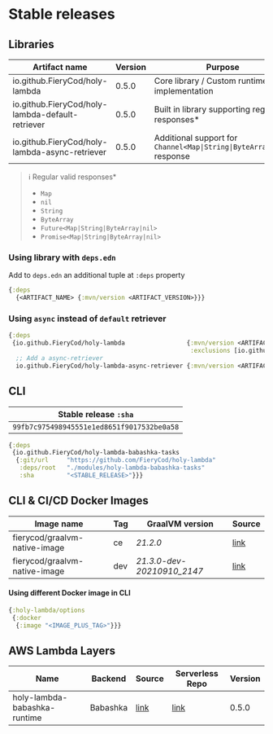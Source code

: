 # Stable releases
## Libraries
| Artifact name                                    | Version | Purpose                                                                |
|--------------------------------------------------|---------|------------------------------------------------------------------------|
| io.github.FieryCod/holy-lambda                   | 0.5.0   | Core library / Custom runtime implementation                           |
| io.github.FieryCod/holy-lambda-default-retriever | 0.5.0   | Built in library supporting regular responses*                         |
| io.github.FieryCod/holy-lambda-async-retriever   | 0.5.0   | Additional support for `Channel<Map\|String\|ByteArray\|nil>` response |

> :information_source: Regular valid responses*
> - `Map`
> - `nil`
> - `String`
> - `ByteArray`
> - `Future<Map|String|ByteArray|nil>`
> - `Promise<Map|String|ByteArray|nil>`

### Using library with `deps.edn`
Add to `deps.edn` an additional tuple at `:deps` property
 ```clojure deps.edn
 {:deps 
   {<ARTIFACT_NAME> {:mvn/version <ARTIFACT_VERSION>}}}
 ```
### Using `async` instead of `default` retriever
 ```clojure deps.edn
 {:deps 
  {io.github.FieryCod/holy-lambda                 {:mvn/version <ARTIFACT_VERSION>
                                                   :exclusions [io.github.FieryCod/holy-lambda-default-retriever]}
   ;; Add a async-retriever
   io.github.FieryCod/holy-lambda-async-retriever {:mvn/version <ARTIFACT_VERSION>}}}
 ```
 
## CLI
  | Stable release `:sha`                      |
  |--------------------------------------------|
  | `99fb7c975498945551e1ed8651f9017532be0a58` |
  ```clojure bb.edn
  {:deps 
   {io.github.FieryCod/holy-lambda-babashka-tasks
    {:git/url     "https://github.com/FieryCod/holy-lambda"
     :deps/root   "./modules/holy-lambda-babashka-tasks"
     :sha         "<STABLE_RELEASE>"}}}
  ```
## CLI & CI/CD Docker Images
  | Image name                    | Tag | GraalVM version            | Source                                                                            |
  |-------------------------------|-----|----------------------------|-----------------------------------------------------------------------------------|
  | fierycod/graalvm-native-image | ce  | *21.2.0*                   | [link](https://github.com/FieryCod/holy-lambda/blob/master/docker/Dockerfile.ce)  |
  | fierycod/graalvm-native-image | dev | *21.3.0-dev-20210910_2147* | [link](https://github.com/FieryCod/holy-lambda/blob/master/docker/Dockerfile.dev) |

#### Using different Docker image in CLI
  ```clojure bb.edn
  {:holy-lambda/options 
   {:docker 
    {:image "<IMAGE_PLUS_TAG>"}}}
  ```
  
## AWS Lambda Layers
  | Name                         | Backend  | Source                                                                                         | Serverless Repo                                                                                                   | Version |
  |------------------------------|----------|------------------------------------------------------------------------------------------------|-------------------------------------------------------------------------------------------------------------------|---------|
  | holy-lambda-babashka-runtime | Babashka | [link](https://github.com/FieryCod/holy-lambda/tree/master/modules/holy-lambda-babashka-layer) | [link](https://serverlessrepo.aws.amazon.com/applications/eu-central-1/443526418261/holy-lambda-babashka-runtime) | 0.5.0   |
